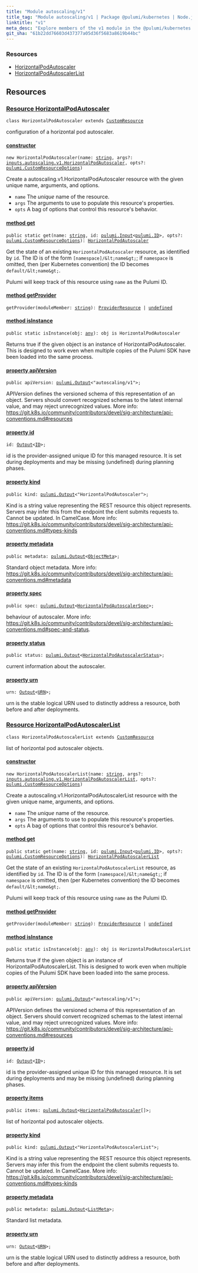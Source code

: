 ```yaml
---
title: "Module autoscaling/v1"
title_tag: "Module autoscaling/v1 | Package @pulumi/kubernetes | Node.js SDK"
linktitle: "v1"
meta_desc: "Explore members of the v1 module in the @pulumi/kubernetes package."
git_sha: "61b22dd76603d437377a05d36f5683a8619b44bc"
---
```


<!-- WARNING: this page was generated by a tool. Do not edit it by hand. -->
<!-- To change it, please see https://github.com/pulumi/docs/tree/master/tools/tscdocgen. -->




<h3>Resources</h3>
<ul class="api">
    <li><a href="#HorizontalPodAutoscaler"><span class="symbol resource"></span>HorizontalPodAutoscaler</a></li>
    <li><a href="#HorizontalPodAutoscalerList"><span class="symbol resource"></span>HorizontalPodAutoscalerList</a></li>
</ul>




<h2 id="resources">Resources</h2>
<h3 class="pdoc-module-header" id="HorizontalPodAutoscaler" data-link-title="HorizontalPodAutoscaler">
    <a href="https://github.com/pulumi/pulumi-kubernetes/blob/61b22dd76603d437377a05d36f5683a8619b44bc/sdk/nodejs/autoscaling/v1/HorizontalPodAutoscaler.ts#L13">
        Resource <strong>HorizontalPodAutoscaler</strong>
    </a>
</h3>

<pre class="highlight"><code><span class='kr'>class</span> <span class='nx'>HorizontalPodAutoscaler</span> <span class='kr'>extends</span> <a href='/docs/reference/pkg/nodejs/pulumi/pulumi/#CustomResource'>CustomResource</a></code></pre>

configuration of a horizontal pod autoscaler.

<h4 class="pdoc-member-header" id="HorizontalPodAutoscaler-constructor">
<a class="pdoc-child-name" href="https://github.com/pulumi/pulumi-kubernetes/blob/61b22dd76603d437377a05d36f5683a8619b44bc/sdk/nodejs/autoscaling/v1/HorizontalPodAutoscaler.ts#L75"> <b>constructor</b></a>
</h4>


<pre class="highlight"><code><span class='kd'></span><span class='kd'>new</span> HorizontalPodAutoscaler(name: <span class='kd'><a href='https://developer.mozilla.org/en-US/docs/Web/JavaScript/Reference/Global_Objects/String'>string</a></span>, args?: <a href='/docs/reference/pkg/nodejs/pulumi/kubernetes/types/input/#HorizontalPodAutoscaler'>inputs.autoscaling.v1.HorizontalPodAutoscaler</a>, opts?: <a href='/docs/reference/pkg/nodejs/pulumi/pulumi/#CustomResourceOptions'>pulumi.CustomResourceOptions</a>)</code></pre>


Create a autoscaling.v1.HorizontalPodAutoscaler resource with the given unique name, arguments, and options.

* `name` The _unique_ name of the resource.
* `args` The arguments to use to populate this resource&#39;s properties.
* `opts` A bag of options that control this resource&#39;s behavior.

<h4 class="pdoc-member-header" id="HorizontalPodAutoscaler-get">
<a class="pdoc-child-name" href="https://github.com/pulumi/pulumi-kubernetes/blob/61b22dd76603d437377a05d36f5683a8619b44bc/sdk/nodejs/autoscaling/v1/HorizontalPodAutoscaler.ts#L58">method <b>get</b></a>
</h4>


<pre class="highlight"><code><span class='kd'>public static </span>get(name: <span class='kd'><a href='https://developer.mozilla.org/en-US/docs/Web/JavaScript/Reference/Global_Objects/String'>string</a></span>, id: <a href='/docs/reference/pkg/nodejs/pulumi/pulumi/#Input'>pulumi.Input</a>&lt;<a href='/docs/reference/pkg/nodejs/pulumi/pulumi/#ID'>pulumi.ID</a>&gt;, opts?: <a href='/docs/reference/pkg/nodejs/pulumi/pulumi/#CustomResourceOptions'>pulumi.CustomResourceOptions</a>): <a href='#HorizontalPodAutoscaler'>HorizontalPodAutoscaler</a></code></pre>


Get the state of an existing `HorizontalPodAutoscaler` resource, as identified by `id`.
The ID is of the form `[namespace]/&lt;name&gt;`; if `namespace` is omitted, then (per
Kubernetes convention) the ID becomes `default/&lt;name&gt;`.

Pulumi will keep track of this resource using `name` as the Pulumi ID.

<h4 class="pdoc-member-header" id="HorizontalPodAutoscaler-getProvider">
<a class="pdoc-child-name" href="https://github.com/pulumi/pulumi-kubernetes/blob/61b22dd76603d437377a05d36f5683a8619b44bc/sdk/nodejs/autoscaling/v1/HorizontalPodAutoscaler.ts#L13">method <b>getProvider</b></a>
</h4>


<pre class="highlight"><code><span class='kd'></span>getProvider(moduleMember: <span class='kd'><a href='https://developer.mozilla.org/en-US/docs/Web/JavaScript/Reference/Global_Objects/String'>string</a></span>): <a href='/docs/reference/pkg/nodejs/pulumi/pulumi/#ProviderResource'>ProviderResource</a> | <span class='kd'><a href='https://developer.mozilla.org/en-US/docs/Web/JavaScript/Reference/Global_Objects/undefined'>undefined</a></span></code></pre>

<h4 class="pdoc-member-header" id="HorizontalPodAutoscaler-isInstance">
<a class="pdoc-child-name" href="https://github.com/pulumi/pulumi-kubernetes/blob/61b22dd76603d437377a05d36f5683a8619b44bc/sdk/nodejs/autoscaling/v1/HorizontalPodAutoscaler.ts#L69">method <b>isInstance</b></a>
</h4>


<pre class="highlight"><code><span class='kd'>public static </span>isInstance(obj: <span class='kd'><a href='https://www.typescriptlang.org/docs/handbook/basic-types.html#any'>any</a></span>): obj is HorizontalPodAutoscaler</code></pre>


Returns true if the given object is an instance of HorizontalPodAutoscaler.  This is designed to work even
when multiple copies of the Pulumi SDK have been loaded into the same process.

<h4 class="pdoc-member-header" id="HorizontalPodAutoscaler-apiVersion">
<a class="pdoc-child-name" href="https://github.com/pulumi/pulumi-kubernetes/blob/61b22dd76603d437377a05d36f5683a8619b44bc/sdk/nodejs/autoscaling/v1/HorizontalPodAutoscaler.ts#L20">property <b>apiVersion</b></a>
</h4>

<pre class="highlight"><code><span class='kd'>public </span>apiVersion: <a href='/docs/reference/pkg/nodejs/pulumi/pulumi/#Output'>pulumi.Output</a>&lt;<span class='s2'>"autoscaling/v1"</span>&gt;;</code></pre>

APIVersion defines the versioned schema of this representation of an object. Servers should
convert recognized schemas to the latest internal value, and may reject unrecognized
values. More info:
https://git.k8s.io/community/contributors/devel/sig-architecture/api-conventions.md#resources

<h4 class="pdoc-member-header" id="HorizontalPodAutoscaler-id">
<a class="pdoc-child-name" href="https://github.com/pulumi/pulumi-kubernetes/blob/61b22dd76603d437377a05d36f5683a8619b44bc/sdk/nodejs/autoscaling/v1/HorizontalPodAutoscaler.ts#L13">property <b>id</b></a>
</h4>

<pre class="highlight"><code><span class='kd'></span>id: <a href='/docs/reference/pkg/nodejs/pulumi/pulumi/#Output'>Output</a>&lt;<a href='/docs/reference/pkg/nodejs/pulumi/pulumi/#ID'>ID</a>&gt;;</code></pre>

id is the provider-assigned unique ID for this managed resource.  It is set during
deployments and may be missing (undefined) during planning phases.

<h4 class="pdoc-member-header" id="HorizontalPodAutoscaler-kind">
<a class="pdoc-child-name" href="https://github.com/pulumi/pulumi-kubernetes/blob/61b22dd76603d437377a05d36f5683a8619b44bc/sdk/nodejs/autoscaling/v1/HorizontalPodAutoscaler.ts#L28">property <b>kind</b></a>
</h4>

<pre class="highlight"><code><span class='kd'>public </span>kind: <a href='/docs/reference/pkg/nodejs/pulumi/pulumi/#Output'>pulumi.Output</a>&lt;<span class='s2'>"HorizontalPodAutoscaler"</span>&gt;;</code></pre>

Kind is a string value representing the REST resource this object represents. Servers may
infer this from the endpoint the client submits requests to. Cannot be updated. In
CamelCase. More info:
https://git.k8s.io/community/contributors/devel/sig-architecture/api-conventions.md#types-kinds

<h4 class="pdoc-member-header" id="HorizontalPodAutoscaler-metadata">
<a class="pdoc-child-name" href="https://github.com/pulumi/pulumi-kubernetes/blob/61b22dd76603d437377a05d36f5683a8619b44bc/sdk/nodejs/autoscaling/v1/HorizontalPodAutoscaler.ts#L34">property <b>metadata</b></a>
</h4>

<pre class="highlight"><code><span class='kd'>public </span>metadata: <a href='/docs/reference/pkg/nodejs/pulumi/pulumi/#Output'>pulumi.Output</a>&lt;<a href='/docs/reference/pkg/nodejs/pulumi/kubernetes/types/output/#ObjectMeta'>ObjectMeta</a>&gt;;</code></pre>

Standard object metadata. More info:
https://git.k8s.io/community/contributors/devel/sig-architecture/api-conventions.md#metadata

<h4 class="pdoc-member-header" id="HorizontalPodAutoscaler-spec">
<a class="pdoc-child-name" href="https://github.com/pulumi/pulumi-kubernetes/blob/61b22dd76603d437377a05d36f5683a8619b44bc/sdk/nodejs/autoscaling/v1/HorizontalPodAutoscaler.ts#L40">property <b>spec</b></a>
</h4>

<pre class="highlight"><code><span class='kd'>public </span>spec: <a href='/docs/reference/pkg/nodejs/pulumi/pulumi/#Output'>pulumi.Output</a>&lt;<a href='/docs/reference/pkg/nodejs/pulumi/kubernetes/types/output/#HorizontalPodAutoscalerSpec'>HorizontalPodAutoscalerSpec</a>&gt;;</code></pre>

behaviour of autoscaler. More info:
https://git.k8s.io/community/contributors/devel/sig-architecture/api-conventions.md#spec-and-status.

<h4 class="pdoc-member-header" id="HorizontalPodAutoscaler-status">
<a class="pdoc-child-name" href="https://github.com/pulumi/pulumi-kubernetes/blob/61b22dd76603d437377a05d36f5683a8619b44bc/sdk/nodejs/autoscaling/v1/HorizontalPodAutoscaler.ts#L45">property <b>status</b></a>
</h4>

<pre class="highlight"><code><span class='kd'>public </span>status: <a href='/docs/reference/pkg/nodejs/pulumi/pulumi/#Output'>pulumi.Output</a>&lt;<a href='/docs/reference/pkg/nodejs/pulumi/kubernetes/types/output/#HorizontalPodAutoscalerStatus'>HorizontalPodAutoscalerStatus</a>&gt;;</code></pre>

current information about the autoscaler.

<h4 class="pdoc-member-header" id="HorizontalPodAutoscaler-urn">
<a class="pdoc-child-name" href="https://github.com/pulumi/pulumi-kubernetes/blob/61b22dd76603d437377a05d36f5683a8619b44bc/sdk/nodejs/autoscaling/v1/HorizontalPodAutoscaler.ts#L13">property <b>urn</b></a>
</h4>

<pre class="highlight"><code><span class='kd'></span>urn: <a href='/docs/reference/pkg/nodejs/pulumi/pulumi/#Output'>Output</a>&lt;<a href='/docs/reference/pkg/nodejs/pulumi/pulumi/#URN'>URN</a>&gt;;</code></pre>

urn is the stable logical URN used to distinctly address a resource, both before and after
deployments.

<h3 class="pdoc-module-header" id="HorizontalPodAutoscalerList" data-link-title="HorizontalPodAutoscalerList">
    <a href="https://github.com/pulumi/pulumi-kubernetes/blob/61b22dd76603d437377a05d36f5683a8619b44bc/sdk/nodejs/autoscaling/v1/HorizontalPodAutoscalerList.ts#L13">
        Resource <strong>HorizontalPodAutoscalerList</strong>
    </a>
</h3>

<pre class="highlight"><code><span class='kr'>class</span> <span class='nx'>HorizontalPodAutoscalerList</span> <span class='kr'>extends</span> <a href='/docs/reference/pkg/nodejs/pulumi/pulumi/#CustomResource'>CustomResource</a></code></pre>

list of horizontal pod autoscaler objects.

<h4 class="pdoc-member-header" id="HorizontalPodAutoscalerList-constructor">
<a class="pdoc-child-name" href="https://github.com/pulumi/pulumi-kubernetes/blob/61b22dd76603d437377a05d36f5683a8619b44bc/sdk/nodejs/autoscaling/v1/HorizontalPodAutoscalerList.ts#L68"> <b>constructor</b></a>
</h4>


<pre class="highlight"><code><span class='kd'></span><span class='kd'>new</span> HorizontalPodAutoscalerList(name: <span class='kd'><a href='https://developer.mozilla.org/en-US/docs/Web/JavaScript/Reference/Global_Objects/String'>string</a></span>, args?: <a href='/docs/reference/pkg/nodejs/pulumi/kubernetes/types/input/#HorizontalPodAutoscalerList'>inputs.autoscaling.v1.HorizontalPodAutoscalerList</a>, opts?: <a href='/docs/reference/pkg/nodejs/pulumi/pulumi/#CustomResourceOptions'>pulumi.CustomResourceOptions</a>)</code></pre>


Create a autoscaling.v1.HorizontalPodAutoscalerList resource with the given unique name, arguments, and options.

* `name` The _unique_ name of the resource.
* `args` The arguments to use to populate this resource&#39;s properties.
* `opts` A bag of options that control this resource&#39;s behavior.

<h4 class="pdoc-member-header" id="HorizontalPodAutoscalerList-get">
<a class="pdoc-child-name" href="https://github.com/pulumi/pulumi-kubernetes/blob/61b22dd76603d437377a05d36f5683a8619b44bc/sdk/nodejs/autoscaling/v1/HorizontalPodAutoscalerList.ts#L51">method <b>get</b></a>
</h4>


<pre class="highlight"><code><span class='kd'>public static </span>get(name: <span class='kd'><a href='https://developer.mozilla.org/en-US/docs/Web/JavaScript/Reference/Global_Objects/String'>string</a></span>, id: <a href='/docs/reference/pkg/nodejs/pulumi/pulumi/#Input'>pulumi.Input</a>&lt;<a href='/docs/reference/pkg/nodejs/pulumi/pulumi/#ID'>pulumi.ID</a>&gt;, opts?: <a href='/docs/reference/pkg/nodejs/pulumi/pulumi/#CustomResourceOptions'>pulumi.CustomResourceOptions</a>): <a href='#HorizontalPodAutoscalerList'>HorizontalPodAutoscalerList</a></code></pre>


Get the state of an existing `HorizontalPodAutoscalerList` resource, as identified by `id`.
The ID is of the form `[namespace]/&lt;name&gt;`; if `namespace` is omitted, then (per
Kubernetes convention) the ID becomes `default/&lt;name&gt;`.

Pulumi will keep track of this resource using `name` as the Pulumi ID.

<h4 class="pdoc-member-header" id="HorizontalPodAutoscalerList-getProvider">
<a class="pdoc-child-name" href="https://github.com/pulumi/pulumi-kubernetes/blob/61b22dd76603d437377a05d36f5683a8619b44bc/sdk/nodejs/autoscaling/v1/HorizontalPodAutoscalerList.ts#L13">method <b>getProvider</b></a>
</h4>


<pre class="highlight"><code><span class='kd'></span>getProvider(moduleMember: <span class='kd'><a href='https://developer.mozilla.org/en-US/docs/Web/JavaScript/Reference/Global_Objects/String'>string</a></span>): <a href='/docs/reference/pkg/nodejs/pulumi/pulumi/#ProviderResource'>ProviderResource</a> | <span class='kd'><a href='https://developer.mozilla.org/en-US/docs/Web/JavaScript/Reference/Global_Objects/undefined'>undefined</a></span></code></pre>

<h4 class="pdoc-member-header" id="HorizontalPodAutoscalerList-isInstance">
<a class="pdoc-child-name" href="https://github.com/pulumi/pulumi-kubernetes/blob/61b22dd76603d437377a05d36f5683a8619b44bc/sdk/nodejs/autoscaling/v1/HorizontalPodAutoscalerList.ts#L62">method <b>isInstance</b></a>
</h4>


<pre class="highlight"><code><span class='kd'>public static </span>isInstance(obj: <span class='kd'><a href='https://www.typescriptlang.org/docs/handbook/basic-types.html#any'>any</a></span>): obj is HorizontalPodAutoscalerList</code></pre>


Returns true if the given object is an instance of HorizontalPodAutoscalerList.  This is designed to work even
when multiple copies of the Pulumi SDK have been loaded into the same process.

<h4 class="pdoc-member-header" id="HorizontalPodAutoscalerList-apiVersion">
<a class="pdoc-child-name" href="https://github.com/pulumi/pulumi-kubernetes/blob/61b22dd76603d437377a05d36f5683a8619b44bc/sdk/nodejs/autoscaling/v1/HorizontalPodAutoscalerList.ts#L20">property <b>apiVersion</b></a>
</h4>

<pre class="highlight"><code><span class='kd'>public </span>apiVersion: <a href='/docs/reference/pkg/nodejs/pulumi/pulumi/#Output'>pulumi.Output</a>&lt;<span class='s2'>"autoscaling/v1"</span>&gt;;</code></pre>

APIVersion defines the versioned schema of this representation of an object. Servers should
convert recognized schemas to the latest internal value, and may reject unrecognized
values. More info:
https://git.k8s.io/community/contributors/devel/sig-architecture/api-conventions.md#resources

<h4 class="pdoc-member-header" id="HorizontalPodAutoscalerList-id">
<a class="pdoc-child-name" href="https://github.com/pulumi/pulumi-kubernetes/blob/61b22dd76603d437377a05d36f5683a8619b44bc/sdk/nodejs/autoscaling/v1/HorizontalPodAutoscalerList.ts#L13">property <b>id</b></a>
</h4>

<pre class="highlight"><code><span class='kd'></span>id: <a href='/docs/reference/pkg/nodejs/pulumi/pulumi/#Output'>Output</a>&lt;<a href='/docs/reference/pkg/nodejs/pulumi/pulumi/#ID'>ID</a>&gt;;</code></pre>

id is the provider-assigned unique ID for this managed resource.  It is set during
deployments and may be missing (undefined) during planning phases.

<h4 class="pdoc-member-header" id="HorizontalPodAutoscalerList-items">
<a class="pdoc-child-name" href="https://github.com/pulumi/pulumi-kubernetes/blob/61b22dd76603d437377a05d36f5683a8619b44bc/sdk/nodejs/autoscaling/v1/HorizontalPodAutoscalerList.ts#L25">property <b>items</b></a>
</h4>

<pre class="highlight"><code><span class='kd'>public </span>items: <a href='/docs/reference/pkg/nodejs/pulumi/pulumi/#Output'>pulumi.Output</a>&lt;<a href='/docs/reference/pkg/nodejs/pulumi/kubernetes/types/output/#HorizontalPodAutoscaler'>HorizontalPodAutoscaler</a>[]&gt;;</code></pre>

list of horizontal pod autoscaler objects.

<h4 class="pdoc-member-header" id="HorizontalPodAutoscalerList-kind">
<a class="pdoc-child-name" href="https://github.com/pulumi/pulumi-kubernetes/blob/61b22dd76603d437377a05d36f5683a8619b44bc/sdk/nodejs/autoscaling/v1/HorizontalPodAutoscalerList.ts#L33">property <b>kind</b></a>
</h4>

<pre class="highlight"><code><span class='kd'>public </span>kind: <a href='/docs/reference/pkg/nodejs/pulumi/pulumi/#Output'>pulumi.Output</a>&lt;<span class='s2'>"HorizontalPodAutoscalerList"</span>&gt;;</code></pre>

Kind is a string value representing the REST resource this object represents. Servers may
infer this from the endpoint the client submits requests to. Cannot be updated. In
CamelCase. More info:
https://git.k8s.io/community/contributors/devel/sig-architecture/api-conventions.md#types-kinds

<h4 class="pdoc-member-header" id="HorizontalPodAutoscalerList-metadata">
<a class="pdoc-child-name" href="https://github.com/pulumi/pulumi-kubernetes/blob/61b22dd76603d437377a05d36f5683a8619b44bc/sdk/nodejs/autoscaling/v1/HorizontalPodAutoscalerList.ts#L38">property <b>metadata</b></a>
</h4>

<pre class="highlight"><code><span class='kd'>public </span>metadata: <a href='/docs/reference/pkg/nodejs/pulumi/pulumi/#Output'>pulumi.Output</a>&lt;<a href='/docs/reference/pkg/nodejs/pulumi/kubernetes/types/output/#ListMeta'>ListMeta</a>&gt;;</code></pre>

Standard list metadata.

<h4 class="pdoc-member-header" id="HorizontalPodAutoscalerList-urn">
<a class="pdoc-child-name" href="https://github.com/pulumi/pulumi-kubernetes/blob/61b22dd76603d437377a05d36f5683a8619b44bc/sdk/nodejs/autoscaling/v1/HorizontalPodAutoscalerList.ts#L13">property <b>urn</b></a>
</h4>

<pre class="highlight"><code><span class='kd'></span>urn: <a href='/docs/reference/pkg/nodejs/pulumi/pulumi/#Output'>Output</a>&lt;<a href='/docs/reference/pkg/nodejs/pulumi/pulumi/#URN'>URN</a>&gt;;</code></pre>

urn is the stable logical URN used to distinctly address a resource, both before and after
deployments.



